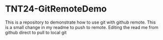 # TNT24-GitRemoteDemo
This is a repository to demonstrate how to use git with github remote.
This is a small change in my readme to push to remote.
Editing the read me from github direct to pull to local git
